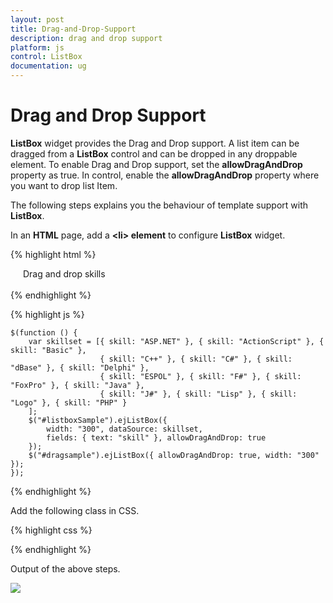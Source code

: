 ```yaml
---
layout: post
title: Drag-and-Drop-Support
description: drag and drop support
platform: js
control: ListBox
documentation: ug
---
```


# Drag and Drop Support

**ListBox** widget provides the Drag and Drop support. A list item can be dragged from a **ListBox** control and can be dropped in any droppable element. To enable Drag and Drop support, set the **allowDragAndDrop** property as true. In control, enable the **allowDragAndDrop** property where you want to drop list Item.

The following steps explains you the behaviour of template support with **ListBox**.

In an **HTML** page, add a **&lt;li&gt; element** to configure **ListBox** widget.

{% highlight html %}

<div class="control">
    <div class="ctrllabel">Drag and drop skills</div>
    <div class="control1" style="float: left;">
        <ul id="listboxSample">
        </ul>
    </div>
    <div class="control2">
        <ul id="dragsample">
        </ul>
    </div>
</div>
    
{% endhighlight %}

{% highlight js %}


    $(function () {
        var skillset = [{ skill: "ASP.NET" }, { skill: "ActionScript" }, { skill: "Basic" },
                        { skill: "C++" }, { skill: "C#" }, { skill: "dBase" }, { skill: "Delphi" },
                        { skill: "ESPOL" }, { skill: "F#" }, { skill: "FoxPro" }, { skill: "Java" },
                        { skill: "J#" }, { skill: "Lisp" }, { skill: "Logo" }, { skill: "PHP" }
        ];
        $("#listboxSample").ejListBox({
            width: "300", dataSource: skillset,
            fields: { text: "skill" }, allowDragAndDrop: true
        });
        $("#dragsample").ejListBox({ allowDragAndDrop: true, width: "300" });
    });


{% endhighlight %}


Add the following class in CSS. 

{% highlight css %}
 
<style type="text/css" class="cssStyles">
    .control {
        margin-left: 20px;
    }

    .ctrllabel {
        padding-bottom: 3px;
    }

    .control2 {
        padding-left: 350px;
    }
</style>


{% endhighlight %}

Output of the above steps.

![]("/js/ListBox/Drag-and-Drop-Support_images/Drag-and-Drop-Support_img1.png") 

